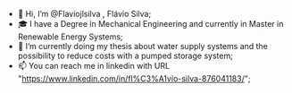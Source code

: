 - 👋 Hi, I’m @Flaviojlsilva , Flávio Silva;  
- 🎓 I have a Degree in Mechanical Engineering and currently in Master in Renewable Energy Systems;
- 🌱 I’m currently doing my thesis about water supply systems and the possibility to reduce costs with a pumped storage system;
- 📫 You can reach me in linkedin with URL "https://www.linkedin.com/in/fl%C3%A1vio-silva-876041183/";

<!---
Flaviojlsilva/Flaviojlsilva is a ✨ special ✨ repository because its `README.md` (this file) appears on your GitHub profile.
You can click the Preview link to take a look at your changes.
--->
